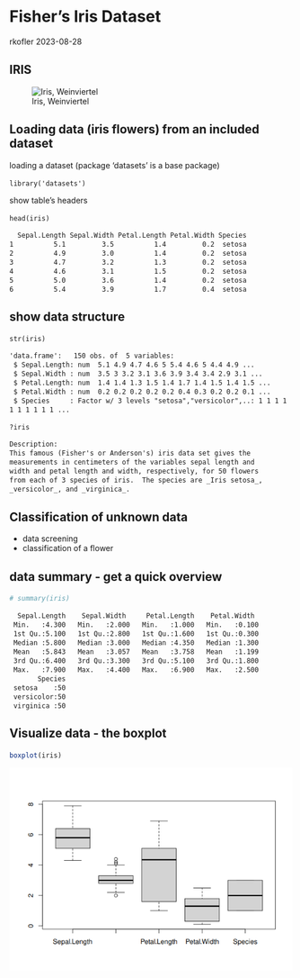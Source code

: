 Fisher’s Iris Dataset
================
rkofler
2023-08-28

## IRIS

<figure>
<img
src="/home/kofler/projects/schule/2023.24/DSAI/Rmarkdown/images/iris_grw.jpg"
style="height:20.0%" alt="Iris, Weinviertel" />
<figcaption aria-hidden="true">Iris, Weinviertel</figcaption>
</figure>

## Loading data (iris flowers) from an included dataset

loading a dataset (package ‘datasets’ is a base package)

`library('datasets')`

show table’s headers

`head(iris)`

``` head(iris)
  Sepal.Length Sepal.Width Petal.Length Petal.Width Species
1          5.1         3.5          1.4         0.2  setosa
2          4.9         3.0          1.4         0.2  setosa
3          4.7         3.2          1.3         0.2  setosa
4          4.6         3.1          1.5         0.2  setosa
5          5.0         3.6          1.4         0.2  setosa
6          5.4         3.9          1.7         0.4  setosa
```

## show data structure

`str(iris)`

``` str(iris)
'data.frame':   150 obs. of  5 variables:
 $ Sepal.Length: num  5.1 4.9 4.7 4.6 5 5.4 4.6 5 4.4 4.9 ...
 $ Sepal.Width : num  3.5 3 3.2 3.1 3.6 3.9 3.4 3.4 2.9 3.1 ...
 $ Petal.Length: num  1.4 1.4 1.3 1.5 1.4 1.7 1.4 1.5 1.4 1.5 ...
 $ Petal.Width : num  0.2 0.2 0.2 0.2 0.2 0.4 0.3 0.2 0.2 0.1 ...
 $ Species     : Factor w/ 3 levels "setosa","versicolor",..: 1 1 1 1 1 1 1 1 1 1 ...
```

`?iris`

    Description:
    This famous (Fisher's or Anderson's) iris data set gives the
    measurements in centimeters of the variables sepal length and
    width and petal length and width, respectively, for 50 flowers
    from each of 3 species of iris.  The species are _Iris setosa_,
    _versicolor_, and _virginica_.

## Classification of unknown data

- data screening
- classification of a flower

## data summary - get a quick overview

``` r
# summary(iris)
```

``` summary(iris)
  Sepal.Length    Sepal.Width     Petal.Length    Petal.Width   
 Min.   :4.300   Min.   :2.000   Min.   :1.000   Min.   :0.100  
 1st Qu.:5.100   1st Qu.:2.800   1st Qu.:1.600   1st Qu.:0.300  
 Median :5.800   Median :3.000   Median :4.350   Median :1.300  
 Mean   :5.843   Mean   :3.057   Mean   :3.758   Mean   :1.199  
 3rd Qu.:6.400   3rd Qu.:3.300   3rd Qu.:5.100   3rd Qu.:1.800  
 Max.   :7.900   Max.   :4.400   Max.   :6.900   Max.   :2.500  
       Species  
 setosa    :50  
 versicolor:50  
 virginica :50
```

## Visualize data - the boxplot

``` r
boxplot(iris)
```

![](iris_files/figure-gfm/boxplot-1.png)<!-- -->

